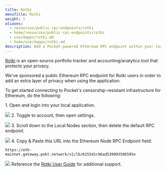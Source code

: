 ```yaml
---
title: Rotki
menuTitle: Rotki
weight: 1
aliases:
  - resources/public-rpc-endpoints/rotki
  - home/resources/public-rpc-endpoints/rotki
  - use/dapps/rotki.md
  - home/use/dapps/rotki.md
description: Add a Pocket-powered Ethereum RPC endpoint within your local Rotki application.
---
```



[Rotki](https://bit.ly/RotkiPOKT) is an open-source portfolio tracker and accounting/analytics tool that protects your privacy.

We've sponsored a public Ethereum RPC endpoint for Rotki users in order to add an extra layer of privacy when using the application.

To get started connecting to Pocket's censorship-resistant infrastructure for Ethereum, do the following:

1\. Open and login into your local application.

![](/images/rotki-step-1.png)
2\. Toggle to account, then open settings.

![](/images/rotki-step-2.png)
3\. Scroll down to the Local Nodes section, then delete the default RPC endpoint.

![](/images/rotki-step-3.png)
4\. Copy & Paste this URL into the Ethereum Node RPC Endpoint field:

`https://eth-mainnet.gateway.pokt.network/v1/lb/615541c96ad539003506595e`

![](/images/rotki-step-4.png)
Reference the [Rotki User Guide](https://rotki.readthedocs.io/en/latest/usage\_guide.html) for additional support.
